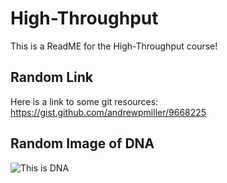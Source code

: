 # High-Throughput

This is a ReadME for the High-Throughput course!

## Random Link

Here is a link to some git resources: https://gist.github.com/andrewpmiller/9668225

## Random Image of DNA

![This is DNA](https://upload.wikimedia.org/wikipedia/commons/4/4c/DNA_Structure%2BKey%2BLabelled.pn_NoBB.png)
